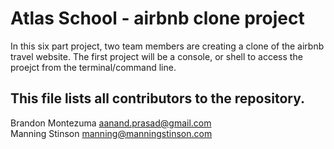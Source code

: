 # Atlas School - airbnb clone project
In this six part project, two team members are creating a clone of the airbnb travel website. The first project will be a console, or shell to access the proejct from the terminal/command line. 

## This file lists all contributors to the repository.
Brandon Montezuma <aanand.prasad@gmail.com><br>
Manning Stinson <manning@manningstinson.com>
